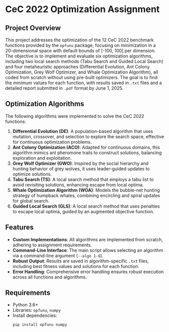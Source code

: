 # CeC 2022 Optimization Assignment

## Project Overview
This project addresses the optimization of the 12 CeC 2022 benchmark functions provided by the `opfunu` package, focusing on minimization in a 20-dimensional space with default bounds of [-100, 100] per dimension. The objective is to implement and evaluate six optimization algorithms, including two local search methods (Tabu Search and Guided Local Search) and four metaheuristic approaches (Differential Evolution, Ant Colony Optimization, Grey Wolf Optimizer, and Whale Optimization Algorithm), all coded from scratch without using pre-built optimizers. The goal is to find the minimum values for each function, with results saved in `.txt` files and a detailed report submitted in `.pdf` format by June 1, 2025.

## Optimization Algorithms
The following algorithms were implemented to solve the CeC 2022 functions:

1. **Differential Evolution (DE)**: A population-based algorithm that uses mutation, crossover, and selection to explore the search space, effective for continuous optimization problems.
2. **Ant Colony Optimization (ACO)**: Adapted for continuous domains, this algorithm mimics ant pheromone trails to construct solutions, balancing exploration and exploitation.
3. **Grey Wolf Optimizer (GWO)**: Inspired by the social hierarchy and hunting behavior of grey wolves, it uses leader-guided updates to optimize solutions.
4. **Tabu Search (TS)**: A local search method that employs a tabu list to avoid revisiting solutions, enhancing escape from local optima.
5. **Whale Optimization Algorithm (WOA)**: Models the bubble-net hunting strategy of humpback whales, combining encircling and spiral updates for global search.
6. **Guided Local Search (GLS)**: A local search method that uses penalties to escape local optima, guided by an augmented objective function.

## Features
- **Custom Implementations**: All algorithms are implemented from scratch, adhering to assignment requirements.
- **Command-Line Interface**: The main script allows selecting an algorithm via a command-line argument (`--algo 1-6`).
- **Robust Output**: Results are saved in algorithm-specific `.txt` files, including best fitness values and solutions for each function.
- **Error Handling**: Comprehensive error handling ensures robust execution across all functions and algorithms.

## Requirements
- Python 3.6+
- Libraries: `opfunu`, `numpy`
- Install dependencies:
  ```bash
  pip install opfunu numpy

